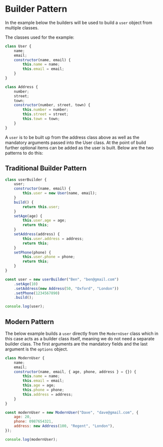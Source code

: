 # Builder Pattern

In the example below the builders will be used to build a `user` object from multiple classes.

The classes used for the example:

```js
class User {
    name;
    email;
    constructor(name, email) {
        this.name = name;
        this.email = email;
    }
}

class Address {
    number;
    street;
    town;
    constructor(number, street, town) {
        this.number = number;
        this.street = street;
        this.town = town;
    }
}
```

A `user` is to be built up from the address class above as well as the mandatory arguments passed into the User class. At the point of build further optional items can be added as the user is built. Below are the two patterns to do this:

## Traditional Builder Pattern

```js
class userBuilder {
    user;
    constructor(name, email) {
        this.user = new User(name, email);
    }
    build() {
        return this.user;
    }
    setAge(age) {
        this.user.age = age;
        return this;
    }
    setAddress(address) {
        this.user.address = address;
        return this;
    }
    setPhone(phone) {
        this.user.phone = phone;
        return this;
    }
}

const user = new userBuilder("Ben", "ben@gmail.com")
    .setAge(10)
    .setAddress(new Address(50, "Oxford", "London"))
    .setPhone(1234567890)
    .build();

console.log(user);
```

## Modern Pattern

The below example builds a `user` directly from the `ModernUser` class which in this case acts as a builder class itself, meaning we do not need a separate builder class.
The first arguments are the mandatory fields and the last argument is the `options` object.

```js
class ModernUser {
    name;
    email;
    constructor(name, email, { age, phone, address } = {}) {
        this.name = name;
        this.email = email;
        this.age = age;
        this.phone = phone;
        this.address = address;
    }
}

const modernUser = new ModernUser("Dave", "dave@gmail.com", {
    age: 20,
    phone: 0987654321,
    address: new Address(100, "Regent", "London"),
});

console.log(modernUser);
```
